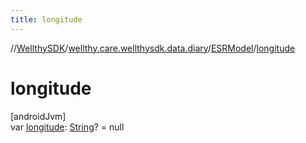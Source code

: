 ```yaml
---
title: longitude
---
```

//[WellthySDK](../../../index.html)/[wellthy.care.wellthysdk.data.diary](../index.html)/[ESRModel](index.html)/[longitude](longitude.html)



# longitude



[androidJvm]\
var [longitude](longitude.html): [String](https://kotlinlang.org/api/latest/jvm/stdlib/kotlin/-string/index.html)? = null




